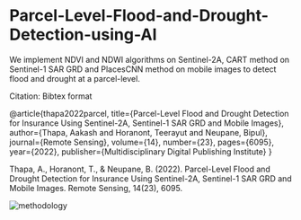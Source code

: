 # Parcel-Level-Flood-and-Drought-Detection-using-AI
We implement NDVI and NDWI algorithms on Sentinel-2A, CART method on Sentinel-1 SAR GRD and PlacesCNN method on mobile images to detect flood and drought at a parcel-level.

Citation: 
Bibtex format

@article{thapa2022parcel,
  title={Parcel-Level Flood and Drought Detection for Insurance Using Sentinel-2A, Sentinel-1 SAR GRD and Mobile Images},
  author={Thapa, Aakash and Horanont, Teerayut and Neupane, Bipul},
  journal={Remote Sensing},
  volume={14},
  number={23},
  pages={6095},
  year={2022},
  publisher={Multidisciplinary Digital Publishing Institute}
}

Thapa, A., Horanont, T., & Neupane, B. (2022). Parcel-Level Flood and Drought Detection for Insurance Using Sentinel-2A, Sentinel-1 SAR GRD and Mobile Images. Remote Sensing, 14(23), 6095.

![methodology](https://user-images.githubusercontent.com/86845326/226560388-18ed8cd6-d61e-4001-9c52-fbedd7bcea1a.png)



